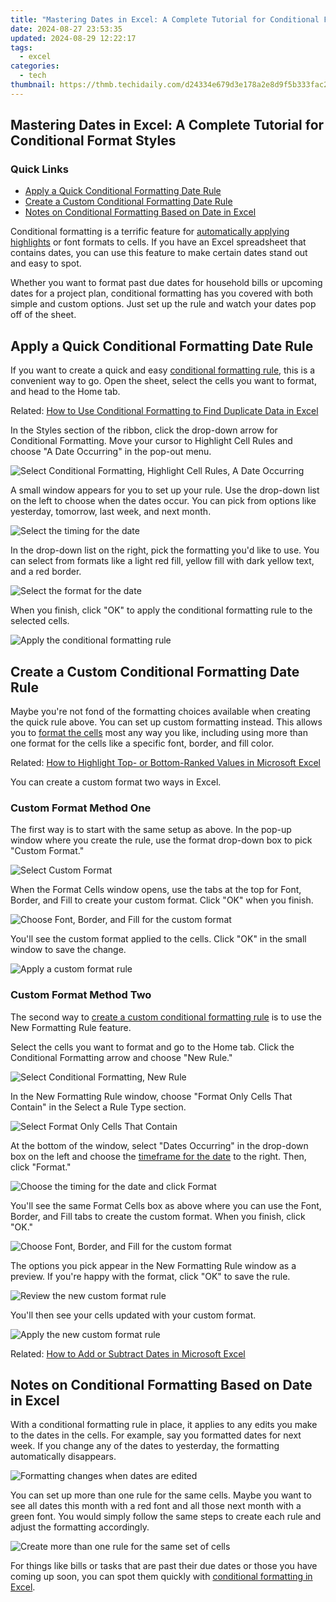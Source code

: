 ```yaml
---
title: "Mastering Dates in Excel: A Complete Tutorial for Conditional Format Styles"
date: 2024-08-27 23:53:35
updated: 2024-08-29 12:22:17
tags:
  - excel
categories:
  - tech
thumbnail: https://thmb.techidaily.com/d24334e679d3e178a2e8d9f5b333fac2b20b9134a044e30e2240a2331d8bec84.jpg
---
```


## Mastering Dates in Excel: A Complete Tutorial for Conditional Format Styles

### Quick Links

* [Apply a Quick Conditional Formatting Date Rule](https://blog-min.techidaily.com/how-to-repair-broken-video-files-of-moto-g34-5g-on-windows-by-stellar-video-repair-mobile-video-repair/)
* [Create a Custom Conditional Formatting Date Rule](https://hardware-reviews.techidaily.com/discovering-components-with-toms-hardware-a-detailed-insight/)
* [Notes on Conditional Formatting Based on Date in Excel](https://fake-location.techidaily.com/complete-tutorial-to-use-gps-joystick-to-fake-gps-location-on-motorola-moto-g24-drfone-by-drfone-virtual-android/)

 Conditional formatting is a terrific feature for [automatically applying highlights](https://facebook-video-share.techidaily.com/updated-in-depth-asmr-video-insights/) or font formats to cells. If you have an Excel spreadsheet that contains dates, you can use this feature to make certain dates stand out and easy to spot.

 Whether you want to format past due dates for household bills or upcoming dates for a project plan, conditional formatting has you covered with both simple and custom options. Just set up the rule and watch your dates pop off of the sheet.

##  Apply a Quick Conditional Formatting Date Rule

 If you want to create a quick and easy [conditional formatting rule](https://instagram-clips.techidaily.com/how-to-share-igtv-videos-to-facebook-3-ways-for-2024/), this is a convenient way to go. Open the sheet, select the cells you want to format, and head to the Home tab.

Related: [How to Use Conditional Formatting to Find Duplicate Data in Excel](https://instagram-clips.techidaily.com/how-to-share-igtv-videos-to-facebook-3-ways-for-2024/) 

 In the Styles section of the ribbon, click the drop-down arrow for Conditional Formatting. Move your cursor to Highlight Cell Rules and choose "A Date Occurring" in the pop-out menu.

![Select Conditional Formatting, Highlight Cell Rules, A Date Occurring](https://static1.howtogeekimages.com/wordpress/wp-content/uploads/2021/11/HighlightCellRulesDateOccurring-ExcelConditionalFormattingDates.png) 

 A small window appears for you to set up your rule. Use the drop-down list on the left to choose when the dates occur. You can pick from options like yesterday, tomorrow, last week, and next month.

![Select the timing for the date](https://static1.howtogeekimages.com/wordpress/wp-content/uploads/2021/11/DateOccurringWhen-ExcelConditionalFormattingDates.png) 

 In the drop-down list on the right, pick the formatting you'd like to use. You can select from formats like a light red fill, yellow fill with dark yellow text, and a red border.

![Select the format for the date](https://static1.howtogeekimages.com/wordpress/wp-content/uploads/2021/11/DateOccurringFormat-ExcelConditionalFormattingDates.png) 

 When you finish, click "OK" to apply the conditional formatting rule to the selected cells.

![Apply the conditional formatting rule](https://static1.howtogeekimages.com/wordpress/wp-content/uploads/2021/11/QuickRule-ExcelConditionalFormattingDates.png) 

##  Create a Custom Conditional Formatting Date Rule

 Maybe you're not fond of the formatting choices available when creating the quick rule above. You can set up custom formatting instead. This allows you to [format the cells](https://hardware-updates.techidaily.com/1722966983711-ultimate-solution-to-get-your-epson-et-4550-up-and-running-on-windows-with-proven-techniques/) most any way you like, including using more than one format for the cells like a specific font, border, and fill color.

Related: [How to Highlight Top- or Bottom-Ranked Values in Microsoft Excel](https://hardware-updates.techidaily.com/1722966983711-ultimate-solution-to-get-your-epson-et-4550-up-and-running-on-windows-with-proven-techniques/) 

 You can create a custom format two ways in Excel.

###  Custom Format Method One

 The first way is to start with the same setup as above. In the pop-up window where you create the rule, use the format drop-down box to pick "Custom Format."

![Select Custom Format](https://static1.howtogeekimages.com/wordpress/wp-content/uploads/2021/11/DateOccurringCustomFormat-ExcelConditionalFormattingDates.png) 

 When the Format Cells window opens, use the tabs at the top for Font, Border, and Fill to create your custom format. Click "OK" when you finish.

![Choose Font, Border, and Fill for the custom format](https://static1.howtogeekimages.com/wordpress/wp-content/uploads/2021/11/CustomFormatFill-ExcelConditionalFormattingDates.png) 

 You'll see the custom format applied to the cells. Click "OK" in the small window to save the change.

![Apply a custom format rule](https://static1.howtogeekimages.com/wordpress/wp-content/uploads/2021/11/CustomFormatFillFont-ExcelConditionalFormattingDates.png) 

###  Custom Format Method Two

 The second way to [create a custom conditional formatting rule](https://youtube-help.techidaily.com/manipulate-sound-rate-in-youtube-playback-for-2024/) is to use the New Formatting Rule feature.

 Select the cells you want to format and go to the Home tab. Click the Conditional Formatting arrow and choose "New Rule."

![Select Conditional Formatting, New Rule](https://static1.howtogeekimages.com/wordpress/wp-content/uploads/2021/11/NewRule-ExcelConditionalFormattingDates.png) 

 In the New Formatting Rule window, choose "Format Only Cells That Contain" in the Select a Rule Type section.

![Select Format Only Cells That Contain](https://static1.howtogeekimages.com/wordpress/wp-content/uploads/2021/11/NewRuleCellsContain-ExcelConditionalFormattingDates.png) 

 At the bottom of the window, select "Dates Occurring" in the drop-down box on the left and choose the [timeframe for the date](https://change-location.techidaily.com/guide-how-to-unbrick-a-bricked-vivo-s17-pro-phone-drfone-by-drfone-fix-android-problems-fix-android-problems/) to the right. Then, click "Format."

![Choose the timing for the date and click Format](https://static1.howtogeekimages.com/wordpress/wp-content/uploads/2021/11/NewRuleCellsContainFormat-ExcelConditionalFormattingDates.png) 

 You'll see the same Format Cells box as above where you can use the Font, Border, and Fill tabs to create the custom format. When you finish, click "OK."

![Choose Font, Border, and Fill for the custom format](https://static1.howtogeekimages.com/wordpress/wp-content/uploads/2021/11/CustomFormatBorder-ExcelConditionalFormattingDates.png) 

 The options you pick appear in the New Formatting Rule window as a preview. If you're happy with the format, click "OK" to save the rule.

![Review the new custom format rule](https://static1.howtogeekimages.com/wordpress/wp-content/uploads/2021/11/NewRulePreview-ExcelConditionalFormattingDates.png) 

 You'll then see your cells updated with your custom format.

![Apply the new custom format rule](https://static1.howtogeekimages.com/wordpress/wp-content/uploads/2021/11/NewRuleApplied-ExcelConditionalFormattingDates.png) 

Related: [How to Add or Subtract Dates in Microsoft Excel](https://change-location.techidaily.com/guide-how-to-unbrick-a-bricked-vivo-s17-pro-phone-drfone-by-drfone-fix-android-problems-fix-android-problems/) 

##  Notes on Conditional Formatting Based on Date in Excel

 With a conditional formatting rule in place, it applies to any edits you make to the dates in the cells. For example, say you formatted dates for next week. If you change any of the dates to yesterday, the formatting automatically disappears.

![Formatting changes when dates are edited](https://static1.howtogeekimages.com/wordpress/wp-content/uploads/2021/11/EditDates-ExcelConditionalFormattingDates.png) 

 You can set up more than one rule for the same cells. Maybe you want to see all dates this month with a red font and all those next month with a green font. You would simply follow the same steps to create each rule and adjust the formatting accordingly.

![Create more than one rule for the same set of cells](https://static1.howtogeekimages.com/wordpress/wp-content/uploads/2021/11/ThisNextMonth-ExcelConditionalFormattingDates.png) 

 For things like bills or tasks that are past their due dates or those you have coming up soon, you can spot them quickly with [conditional formatting in Excel](https://instagram-clips.techidaily.com/updated-the-ultimate-guide-to-saving-instagrams-trending-videos/).

<ins class="adsbygoogle"
     style="display:block"
     data-ad-format="autorelaxed"
     data-ad-client="ca-pub-7571918770474297"
     data-ad-slot="1223367746"></ins>



<ins class="adsbygoogle"
     style="display:block"
     data-ad-client="ca-pub-7571918770474297"
     data-ad-slot="8358498916"
     data-ad-format="auto"
     data-full-width-responsive="true"></ins>
